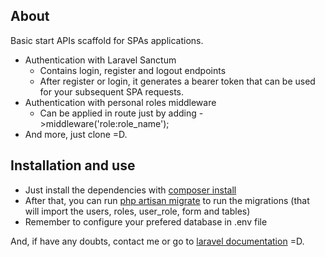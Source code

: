 ## About

Basic start APIs scaffold for SPAs applications.

- Authentication with Laravel Sanctum
  - Contains login, register and logout endpoints
  - After register or login, it generates a bearer token that can be used for your subsequent SPA requests.
- Authentication with personal roles middleware
  - Can be applied in route just by adding ->middleware('role:role_name');
- And more, just clone =D.


## Installation and use
- Just install the dependencies with [composer install]()
- After that, you can run [php artisan migrate]() to run the migrations (that will import the users, roles, user_role, form and tables)
- Remember to configure your prefered database in .env file 

And, if have any doubts, contact me or go to [laravel documentation](https://laravel.com/docs) =D. 

